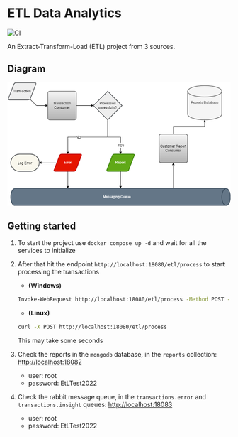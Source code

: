 # ETL Data Analytics

[![CI][ci_badge]][ci]

[ci]: https://github.com/Neo-Ciber94/ETL-Data-Analytics/actions/workflows/ci.yml
[ci_badge]: https://github.com/Neo-Ciber94/ETL-Data-Analytics/actions/workflows/ci.yml/badge.svg

An Extract-Transform-Load (ETL) project from 3 sources.

## Diagram

![Flow graph](./assets/process_transactions_graph.png)


## Getting started

1. To start the project use `docker compose up -d` and wait for all the services to initialize
2. After that hit the endpoint `http://localhost:18080/etl/process` to start processing the transactions
    - **(Windows)** 
    ```bash
    Invoke-WebRequest http://localhost:18080/etl/process -Method POST -UseBasicParsing
    ```
    - **(Linux)** 
    ```bash
    curl -X POST http://localhost:18080/etl/process
    ```

    This may take some seconds
3. Check the reports in the `mongodb` database, in the `reports` collection: <http://localhost:18082>
    - user: root
    - password: EtLTest2022
4. Check the rabbit message queue, in the `transactions.error` and `transactions.insight` queues: <http://localhost:18083>
    - user: root
    - password: EtLTest2022
